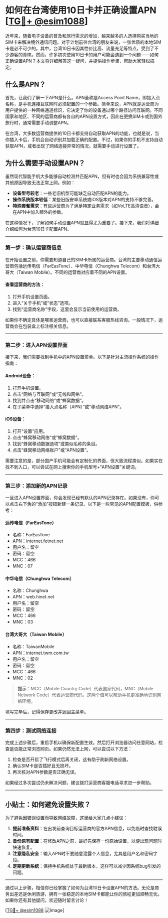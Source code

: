 # 如何在台湾使用10日卡并正确设置APN [[TG💪+ @esim1088](https://t.me/s/esim1088)]

近年来，随着电子设备的普及和旅行需求的增加，越来越多的人选择购买当地的SIM卡来解决境外通讯问题。对于计划前往台湾的朋友来说，一张优质的本地SIM卡是必不可少的。其中，台湾10日卡因其性价比高、流量充足等特点，受到了不少游客的青睐。然而，许多初次使用10日卡的用户可能会遇到一个问题——如何正确设置APN？本文将详细解答这一疑问，并提供操作步骤，帮助大家轻松搞定。

## 什么是APN？

首先，让我们了解一下APN是什么。APN全称是Access Point Name，即接入点名称，是手机连接互联网时必须配置的一个参数。简单来说，APN就是运营商为用户提供的一种网络通道标识，它决定了你的设备通过哪个路径访问互联网。不同国家和地区、不同的运营商都有各自的APN设置方式，因此在更换SIM卡或到国外旅行时，通常需要手动调整APN。

在台湾，大多数运营商提供的10日卡都支持自动获取APN的功能，也就是说，当你插入卡后，手机会自动识别并加载正确的配置。不过，如果你的手机不支持自动获取APN，或者出现了网络连接异常的情况，就需要手动进行设置了。

## 为什么需要手动设置APN？

虽然现代智能手机大多能够自动检测并匹配APN，但有时也会因为系统兼容性或其他原因导致无法正常上网。例如：

- **设备型号较老**：一些老旧机型可能缺乏自动匹配APN的能力。
- **操作系统版本较低**：某些旧版安卓系统或iOS版本对APN的支持不够完善。
- **特殊套餐需求**：有些运营商为了满足特定业务需求（如VoLTE高清语音），会在APN中加入额外的参数。

在这种情况下，了解如何手动设置APN就显得尤为重要了。接下来，我们将详细介绍如何为台湾10日卡配置APN。

---

### 第一步：确认运营商信息

在开始设置之前，你需要知道自己的SIM卡所属的运营商。台湾的主要移动通信运营商包括远传电信（FarEasTone）、中华电信（Chunghwa Telecom）和台湾大哥大（Taiwan Mobile）。不同的运营商对应着不同的APN设置。

#### 查看运营商的方法：
1. 打开手机设置页面。
2. 进入“关于手机”或“状态”选项。
3. 找到“运营商名称”字段，这里会显示当前使用的运营商。

如果你不确定具体是哪家运营商，也可以直接联系客服热线咨询。一般情况下，运营商会在包装盒上标注相关信息。

---

### 第二步：进入APN设置界面

接下来，我们需要找到手机中的APN设置菜单。以下是针对主流操作系统的操作指南：

#### Android设备：
1. 打开手机设置。
2. 点击“网络与互联网”或“无线和网络”。
3. 找到并点击“移动网络”或“蜂窝数据”。
4. 在子菜单中选择“接入点名称（APN）”或“移动网络APN”。

#### iOS设备：
1. 打开“设置”应用。
2. 点击“蜂窝移动网络”或“蜂窝数据”。
3. 找到“蜂窝移动数据选项”或类似名称的条目。
4. 点击“蜂窝移动网络账户”或“APN设置”。

需要注意的是，部分国产手机可能会有定制化的界面，但大致流程类似。如果实在找不到入口，可以尝试在网上搜索你的手机型号+“APN设置”关键词。

---

### 第三步：添加新的APN记录

一旦进入APN设置界面，你会发现已经有默认的APN记录存在。如果没有，你可以点击右下角的“添加”按钮新建一条记录。以下是一些常见的APN配置模板，供参考：

#### 远传电信（FarEasTone）
- 名称：FarEasTone
- APN：internet.fetnet.net
- 用户名：留空
- 密码：留空
- MCC：466
- MNC：07

#### 中华电信（Chunghwa Telecom）
- 名称：Chunghwa
- APN：web.hinet.net
- 用户名：留空
- 密码：留空
- MCC：466
- MNC：03

#### 台湾大哥大（Taiwan Mobile）
- 名称：TaiwanMobile
- APN：internet.twm.com.tw
- 用户名：留空
- 密码：留空
- MCC：466
- MNC：02

> **提示**：MCC（Mobile Country Code）代表国家代码，MNC（Mobile Network Code）代表运营商代码。这两个值可以帮助手机更准确地识别网络环境。

填写完毕后，记得保存更改并返回主菜单。

---

### 第四步：测试网络连接

完成上述步骤后，重启手机以确保新配置生效。然后打开浏览器访问任意网站，检查是否能正常浏览网页。如果仍然无法上网，可以尝试以下方法：

1. 检查是否开启了飞行模式后再关闭，这有助于刷新网络设置。
2. 确认SIM卡是否插好且无损坏。
3. 再次核对APN参数是否正确无误。

如果经过多次尝试仍未解决问题，建议拨打运营商客服电话寻求进一步帮助。

---

## 小贴士：如何避免设置失败？

为了避免因错误设置而导致网络故障，这里给大家几点小建议：

1. **提前准备资料**：在出发前查询目标运营商的官方APN信息，以免临时查找耽误时间。
2. **备份原有配置**：在修改APN之前，最好先保存一份原始设置，以便出现问题时快速恢复。
3. **注意隐私安全**：输入APN时不要随意泄露个人信息，尤其是用户名和密码字段。
4. **定期更新系统**：保持手机系统处于最新版本，这样可以减少因系统bug引发的问题。

---

通过以上步骤，相信你已经掌握了如何为台湾10日卡设置APN的方法。无论是商务出差还是休闲旅游，拥有一张稳定的本地SIM卡都能让你的旅程更加顺畅无忧。如果你还有其他疑问，欢迎随时留言讨论！

[[TG💪+ @esim1088](https://t.me/s/esim1088) ![Image](https://i.postimg.cc/4NQfJmqS/Snipaste-2025-05-13-00-14-12.png)]